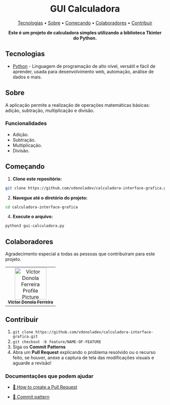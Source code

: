 <h1 align="center" style="font-weight: bold;">GUI Calculadora</h1>

<p align="center">
  <a href="#tech">Tecnologias</a> • 
  <a href="#about">Sobre</a> •
  <a href="#started">Começando</a> • 
  <a href="#colab">Colaboradores</a> •
  <a href="#contribute">Contribuir</a>
</p>

<p align="center">
    <b>Este é um projeto de calculadora simples utilizando a biblioteca Tkinter do Python.</b>
</p>

<h2 id="tech">Tecnologias</h2>

- [Python](https://devdocs.io/python) - Linguagem de programação de alto nível, versátil e fácil de aprender, usada para desenvolvimento web, automação, análise de dados e mais.

<h2 id="about">Sobre</h2>

<p>A aplicação permite a realização de operações matemáticas básicas: adição, subtração, multiplicação e divisão.</p>

<h3>Funcionalidades</h3>

- Adição.
- Subtração.
- Multiplicação.
- Divisão.

<h2 id="started">Começando</h2>

1. **Clone este repositório:**  
```bash  
git clone https://github.com/vdonoladev/calculadora-interface-grafica.git 
```  
  
2. **Navegue até o diretório do projeto:**  
```bash  
cd calculadora-interface-grafica
```  

4. **Execute o arquivo:**
```bash
python3 gui-calculadora.py
```

<h2 id="colab">Colaboradores</h2>

Agradecimento especial a todas as pessoas que contribuíram para este projeto.

<table>
  <tr>
    <td align="center">
      <a href="#">
        <img src="https://github.com/vdonoladev.png" width="100px;" alt="Víctor Donola Ferreira Profile Picture"/><br>
        <sub>
          <b>Víctor Donola Ferreira</b>
        </sub>
      </a>
    </td>
  </tr>
</table>

<h2 id="contribute">Contribuir</h2>

1. `git clone https://github.com/vdonoladev/calculadora-interface-grafica.git`
2. `git checkout -b feature/NAME-OF-FEATURE`
3. Siga os **Commit Patterns**
4. Abra um **Pull Request** explicando o problema resolvido ou o recurso feito, se houver, anexe a captura de tela das modificações visuais e aguarde a revisão!

<h3>Documentações que podem ajudar</h3>

- [📝 How to create a Pull Request](https://www.atlassian.com/br/git/tutorials/making-a-pull-request)

- [💾 Commit pattern](https://gist.github.com/joshbuchea/6f47e86d2510bce28f8e7f42ae84c716)
